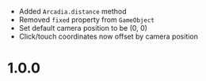 
* Added `Arcadia.distance` method
* Removed `fixed` property from `GameObject`
* Set default camera position to be (0, 0)
* Click/touch coordinates now offset by camera position

# 1.0.0
